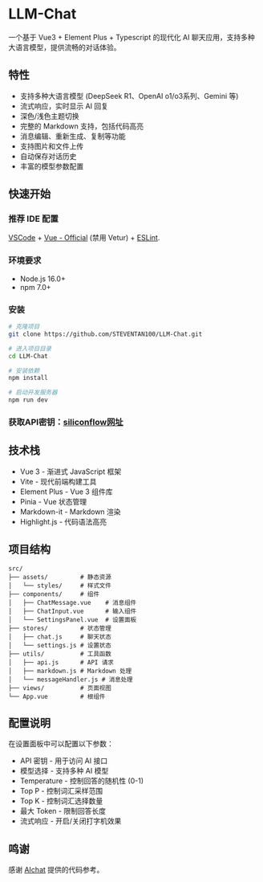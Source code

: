 # LLM-Chat
一个基于 Vue3 + Element Plus + Typescript 的现代化 AI 聊天应用，支持多种大语言模型，提供流畅的对话体验。

## 特性

- 支持多种大语言模型 (DeepSeek R1、OpenAI o1/o3系列、Gemini 等)
- 流式响应，实时显示 AI 回复
- 深色/浅色主题切换
- 完整的 Markdown 支持，包括代码高亮
- 消息编辑、重新生成、复制等功能
- 支持图片和文件上传
- 自动保存对话历史
- 丰富的模型参数配置

## 快速开始

### 推荐 IDE 配置
[VSCode](https://code.visualstudio.com/) + [Vue - Official](https://marketplace.visualstudio.com/items?itemName=Vue.volar) (禁用 Vetur) + [ESLint](https://marketplace.visualstudio.com/items?itemName=dbaeumer.vscode-eslint).

### 环境要求

- Node.js 16.0+
- npm 7.0+

### 安装

```bash
# 克隆项目
git clone https://github.com/STEVENTAN100/LLM-Chat.git

# 进入项目目录
cd LLM-Chat

# 安装依赖
npm install

# 启动开发服务器
npm run dev
```

### 获取API密钥：[siliconflow网址](https://siliconflow.cn/zh-cn/)

## 技术栈

- Vue 3 - 渐进式 JavaScript 框架
- Vite - 现代前端构建工具
- Element Plus - Vue 3 组件库
- Pinia - Vue 状态管理
- Markdown-it - Markdown 渲染
- Highlight.js - 代码语法高亮

## 项目结构

```
src/
├── assets/         # 静态资源
│   └── styles/     # 样式文件
├── components/     # 组件
│   ├── ChatMessage.vue    # 消息组件
│   ├── ChatInput.vue      # 输入组件
│   └── SettingsPanel.vue  # 设置面板
├── stores/         # 状态管理
│   ├── chat.js     # 聊天状态
│   └── settings.js # 设置状态
├── utils/          # 工具函数
│   ├── api.js      # API 请求
│   ├── markdown.js # Markdown 处理
│   └── messageHandler.js # 消息处理
├── views/          # 页面视图
└── App.vue         # 根组件
```

## 配置说明

在设置面板中可以配置以下参数：

- API 密钥 - 用于访问 AI 接口
- 模型选择 - 支持多种 AI 模型
- Temperature - 控制回答的随机性 (0-1)
- Top P - 控制词汇采样范围
- Top K - 控制词汇选择数量
- 最大 Token - 限制回答长度
- 流式响应 - 开启/关闭打字机效果

## 鸣谢

感谢 [AIchat](https://github.com/wjc7jx/AIchat) 提供的代码参考。